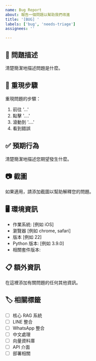 ```yaml
---
name: Bug Report
about: 報告一個問題以幫助我們改進
title: '[BUG] '
labels: ['bug', 'needs-triage']
assignees: ''

---
```


## 🐛 問題描述
清楚簡潔地描述問題是什麼。

## 🔄 重現步驟
重現問題的步驟：
1. 前往 '...'
2. 點擊 '....'
3. 滾動到 '....'
4. 看到錯誤

## ✅ 預期行為
清楚簡潔地描述您期望發生什麼。

## 📷 截圖
如果適用，請添加截圖以幫助解釋您的問題。

## 🖥️ 環境資訊
 - 作業系統: [例如 iOS]
 - 瀏覽器 [例如 chrome, safari]
 - 版本 [例如 22]
 - Python 版本: [例如 3.9.0]
 - 相關套件版本:

## 📋 額外資訊
在這裡添加有關問題的任何其他資訊。

## 🏷️ 相關標籤
- [ ] 核心 RAG 系統
- [ ] LINE 整合
- [ ] WhatsApp 整合
- [ ] 中文處理
- [ ] 向量資料庫
- [ ] API 介面
- [ ] 部署相關 